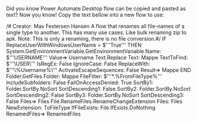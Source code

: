 Did you know Power Automate Desktop flow can be copied and pasted as text? Now you know!
Copy the text bellow into a new flow to use:



/# Creator: Max Festersen Hansen
A flow that renames all file-names of a single type to another.
This has many use cases. Like bulk renaming zip to apk.
Note: This is only a renaming, there is no file conversion.#/
IF ReplaceUserWithWindowsUserName = $'''True''' THEN
    System.GetEnvironmentVariable.GetEnvironmentVariable Name: $'''USERNAME''' Value=> Username
    Text.Replace Text: Mappe TextToFind: $'''\\USER\\''' IsRegEx: False IgnoreCase: False ReplaceWith: $'''\\%Username%\\''' ActivateEscapeSequences: False Result=> Mappe
END
Folder.GetFiles Folder: Mappe FileFilter: $'''*.%FromFileType%''' IncludeSubfolders: False FailOnAccessDenied: True SortBy1: Folder.SortBy.NoSort SortDescending1: False SortBy2: Folder.SortBy.NoSort SortDescending2: False SortBy3: Folder.SortBy.NoSort SortDescending3: False Files=> Files
File.RenameFiles.RenameChangeExtension Files: Files NewExtension: ToFileType IfFileExists: File.IfExists.DoNothing RenamedFiles=> RenamedFiles
